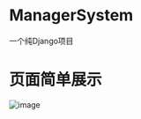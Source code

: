 # ManagerSystem
一个纯Django项目
# 页面简单展示
![image](https://user-images.githubusercontent.com/54904138/174442108-c7f2ccbe-a42f-4cbb-85ec-e32623698ea4.png)

